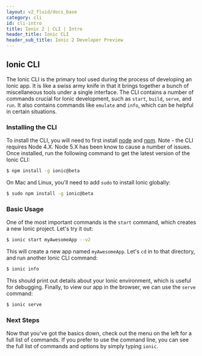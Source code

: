 ```yaml
---
layout: v2_fluid/docs_base
category: cli
id: cli-intro
title: Ionic 2 | CLI | Intro
header_title: Ionic CLI
header_sub_title: Ionic 2 Developer Preview
---
```



## Ionic CLI

The Ionic CLI is the primary tool used during the process of developing an Ionic app. It is like a swiss army knife in that it brings together a bunch of miscellaneous tools under a single interface. The CLI contains a number of commands crucial for Ionic development, such as `start`, `build`, `serve`, and `run`. It also contains commands like `emulate` and `info`, which can be helpful in certain situations.

### Installing the CLI

To install the CLI, you will need to first install [node](../resources/what-is#node) and [npm](../resources/what-is#npm). Note - the CLI requires Node 4.X. Node 5.X has been know to cause a number of issues.  Once installed, run the following command to get the latest version of the Ionic CLI:

```bash
$ npm install -g ionic@beta
``` 

On Mac and Linux, you'll need to add `sudo` to install Ionic globally:

```bash
$ sudo npm install -g ionic@beta
```

### Basic Usage

One of the most important commands is the `start` command, which creates a new Ionic project. Let's try it out:

```bash
$ ionic start myAwesomeApp --v2
```

This will create a new app named `myAwesomeApp`. Let's `cd` in to that directory, and run another Ionic CLI command:

```bash
$ ionic info
```

This should print out details about your Ionic environment, which is useful for debugging. Finally, to view our app in the browser, we can use the `serve` command:

```bash
$ ionic serve
```

### Next Steps

Now that you've got the basics down, check out the menu on the left for a full list of commands. If you prefer to use the command line, you can see the full list of commands and options by simply typing `ionic`.
